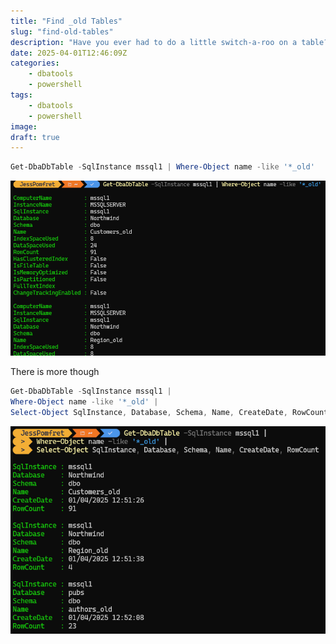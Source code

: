 ```yaml
---
title: "Find _old Tables"
slug: "find-old-tables"
description: "Have you ever had to do a little switch-a-roo on a table? Renamed the current one to append _old, so you can create a new one in it's place? Have you ever forgotten to go back and clear those up? Well, if so, this short blog is for you!"
date: 2025-04-01T12:46:09Z
categories:
    - dbatools
    - powershell
tags:
    - dbatools
    - powershell
image:
draft: true
---
```



```PowerShell
Get-DbaDbTable -SqlInstance mssql1 | Where-Object name -like '*_old'
```

![List of tables that match the filter with default properties returned](GetDbaDbTable.png)

There is more though

```PowerShell
Get-DbaDbTable -SqlInstance mssql1 |
Where-Object name -like '*_old' |
Select-Object SqlInstance, Database, Schema, Name, CreateDate, RowCount
```

![Table format showing selected properties of filtered tables](MoreProps.png)